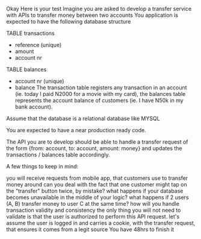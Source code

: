 Okay
Here is your test
Imagine you are asked to develop a transfer service with APIs to transfer money between two accounts
You application is expected to have the following database structure

TABLE transactions
  - reference (unique)
  - amount
  - account nr

TABLE balances
  - account nr (unique)
  - balance
The transaction table registers any transaction in an account (ie. today I paid N2000 for a movie with my card), the balances table represents the account balance of customers (ie. I have N50k in my bank account).

Assume that the database is a relational database like MYSQL

You are expected to have a near production ready code.

The API you are to develop should be able to handle a transfer request of the form {from: account, to: account, amount: money} and updates the transactions / balances table accordingly.

A few things to keep in mind:

you will receive requests from  mobile app, that customers use to transfer money around
can you deal with the fact that one customer might tap on the "transfer" button twice, by mistake?
what happens if your database becomes unavailable in the middle of your logic?
what happens if 2 users (A, B) transfer money to user C at the same time?
how will you handle transaction validity and consistency
the only thing you will not need to validate is that the user is authorized to perform this API request. let's assume the user is logged in and carries a cookie, with the transfer request, that ensures it comes from a legit source
You have 48hrs to finish it
